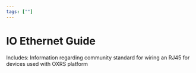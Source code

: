 ```yaml
---
tags: [""]
---
```

# IO Ethernet Guide
 Includes:
 Information regarding community standard for wiring an RJ45 for devices used with OXRS platform
